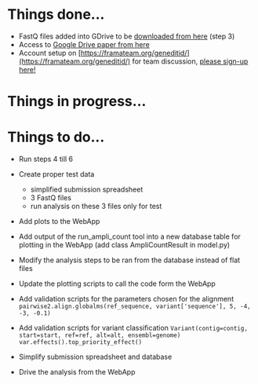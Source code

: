 # Things done...

- FastQ files added into GDrive to be [downloaded from here](https://drive.google.com/drive/folders/1MN_vzy3hjGOAnycwwtI53nrAuOaB5RJf?usp=sharing) (step 3)
- Access to [Google Drive paper from here](https://drive.google.com/drive/folders/1MQAmhxjuewH2gDoUkzXzz1wmgMK6CV7E?usp=sharing)
- Account setup on [https://framateam.org/geneditid/](https://framateam.org/geneditid/) for team discussion, [please sign-up here!](https://framateam.org/signup_user_complete/?id=q4szea3pitfhpfrmdgaijxsdwo)

# Things in progress...

# Things to do...

- Run steps 4 till 6
- Create proper test data
  - simplified submission spreadsheet
  - 3 FastQ files
  - run analysis on these 3 files only for test


- Add plots to the WebApp
- Add output of the run_ampli_count tool into a new database table for plotting in the WebApp (add class AmpliCountResult in model.py)
- Modify the analysis steps to be ran from the database instead of flat files
- Update the plotting scripts to call the code form the WebApp
- Add validation scripts for the parameters chosen for the alignment `pairwise2.align.globalms(ref_sequence, variant['sequence'], 5, -4, -3, -0.1)`
- Add validation scripts for variant classification `Variant(contig=contig, start=start, ref=ref, alt=alt, ensembl=genome)` `var.effects().top_priority_effect()`
- Simplify submission spreadsheet and database
- Drive the analysis from the WebApp
